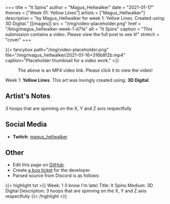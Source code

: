 +++
title =       "It Spins"
author =      "Magus_Hellwalker"
date =        "2021-01-17"
themes =      ["Week 01: Yellow Lines"]
artists =     ["Magus_Hellwalker"]
description = "by Magus_Hellwalker for week 1: Yellow Lines. Created using: 3D Digital."
[[images]]
      src = "/img/video-placeholder.png"
      href = "/blog/magus_hellwalker-week-1-d71e"
      alt = "It Spins"
      caption = "This submission contains a video. Please view the full post to see it!"
      stretch = "cover"
+++

{{< fancybox path="/img/video-placeholder.png" file="/img/magus_hellwalker/2021-01-16+316b8f2b.mp4" caption="Placeholder thumbnail for a video work." >}}
<p style="text-align: center">The above is an MP4 video link. Please click it to view the video!</p>


Week 1: **Yellow Lines**. This art was lovingly created using: **3D Digital**.

## Artist's Notes

3 hoops that are spinning on the X, Y and Z axis respectfully

## Social Media

- **Twitch**: <a href='https://twitch.tv/magus_hellwalker' target='_blank'>magus_hellwalker</a>

## Other

- Edit this page on [GitHub](https://github.com/teaminkling/web-refresh/edit/main/content/blog/magus_hellwalker-week-1-d71e.md).
- Create [a bug ticket](https://github.com/teaminkling/web-refresh/issues/new?assignees=&labels=bug&template=problem-report.md&title=) for the developer.
- Parsed source from Discord is as follows:

{{< highlight txt >}}
Week: 1 (I know I'm late)
Title: It Spins
Medium: 3D Digital
Description:  3 hoops that are spinning on the X, Y and Z axis respectfully
{{< /highlight >}}